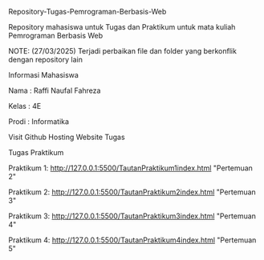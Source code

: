 Repository-Tugas-Pemrograman-Berbasis-Web

Repository mahasiswa untuk Tugas dan Praktikum untuk mata kuliah Pemrograman Berbasis Web

NOTE: (27/03/2025) Terjadi perbaikan file dan folder yang berkonflik dengan repository lain

Informasi Mahasiswa

Nama : Raffi Naufal Fahreza

Kelas : 4E

Prodi : Informatika

Visit Github Hosting Website Tugas

Tugas Praktikum

Praktikum 1: http://127.0.0.1:5500/TautanPraktikum1index.html "Pertemuan 2"

Praktikum 2: http://127.0.0.1:5500/TautanPraktikum2index.html "Pertemuan 3"

Praktikum 3: http://127.0.0.1:5500/TautanPraktikum3index.html "Pertemuan 4"

Praktikum 4: http://127.0.0.1:5500/TautanPraktikum4index.html "Pertemuan 5"
